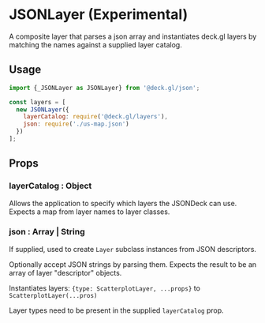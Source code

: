 # JSONLayer (Experimental)

A composite layer that parses a json array and instantiates deck.gl layers by matching the names against a supplied layer catalog.


## Usage

```js
import {_JSONLayer as JSONLayer} from '@deck.gl/json';

const layers = [
  new JSONLayer({
  	layerCatalog: require('@deck.gl/layers'),
  	json: require('./us-map.json')
  })
];
```


## Props

### layerCatalog : Object

Allows the application to specify which layers the JSONDeck can use. Expects a map from layer names to layer classes.


### json : Array | String

If supplied, used to create `Layer` subclass instances from JSON descriptors.

Optionally accept JSON strings by parsing them. Expects the result to be an array of layer "descriptor" objects.


Instantiates layers: `{type: ScatterplotLayer, ...props}` to `ScatterplotLayer(...pros)`

Layer types need to be present in the supplied `layerCatalog` prop.
